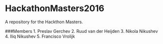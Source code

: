 # HackathonMasters2016
A repository for the Hackthon Masters.

###Members
    1. Preslav Gerchev
    2. Ruud van der Heijden
    3. Nikola Nikushev
    4. Iliq Nikushev
    5. Francisco Vrolijk 
